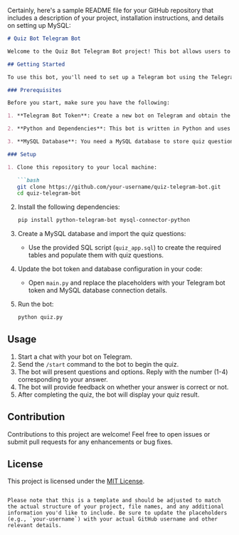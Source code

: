 Certainly, here's a sample README file for your GitHub repository that includes a description of your project, installation instructions, and details on setting up MySQL:

```markdown
# Quiz Bot Telegram Bot

Welcome to the Quiz Bot Telegram Bot project! This bot allows users to participate in a quiz by answering a series of questions. The bot presents questions to the user, validates their answers, and provides a final quiz result upon completion.

## Getting Started

To use this bot, you'll need to set up a Telegram bot using the Telegram Bot API and configure a MySQL database for storing quiz questions and user data.

### Prerequisites

Before you start, make sure you have the following:

1. **Telegram Bot Token**: Create a new bot on Telegram and obtain the bot token. You can create a new bot by talking to the [BotFather](https://core.telegram.org/bots#botfather) on Telegram.

2. **Python and Dependencies**: This bot is written in Python and uses the `python-telegram-bot` library for interacting with the Telegram Bot API. Install the required dependencies using:

3. **MySQL Database**: You need a MySQL database to store quiz questions. Make sure you have MySQL installed and accessible on your computer.

### Setup

1. Clone this repository to your local machine:

   ```bash
   git clone https://github.com/your-username/quiz-telegram-bot.git
   cd quiz-telegram-bot
   ```
2. Install the following dependencies:
   ```bash
   pip install python-telegram-bot mysql-connector-python
   ```

3. Create a MySQL database and import the quiz questions:

   - Use the provided SQL script (`quiz_app.sql`) to create the required tables and populate them with quiz questions.

4. Update the bot token and database configuration in your code:

   - Open `main.py` and replace the placeholders with your Telegram bot token and MySQL database connection details.

5. Run the bot:

   ```bash
   python quiz.py
   ```

## Usage

1. Start a chat with your bot on Telegram.
2. Send the `/start` command to the bot to begin the quiz.
3. The bot will present questions and options. Reply with the number (1-4) corresponding to your answer.
4. The bot will provide feedback on whether your answer is correct or not.
5. After completing the quiz, the bot will display your quiz result.

## Contribution

Contributions to this project are welcome! Feel free to open issues or submit pull requests for any enhancements or bug fixes.

## License

This project is licensed under the [MIT License](LICENSE).
```

Please note that this is a template and should be adjusted to match the actual structure of your project, file names, and any additional information you'd like to include. Be sure to update the placeholders (e.g., `your-username`) with your actual GitHub username and other relevant details.

